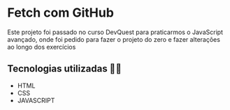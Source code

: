 # Fetch com GitHub

Este projeto foi passado no curso DevQuest para praticarmos o JavaScript avançado, onde foi pedido para fazer o projeto do zero e fazer alterações ao longo dos exercícios

## Tecnologias utilizadas 👨‍💻
- HTML
- CSS
- JAVASCRIPT
